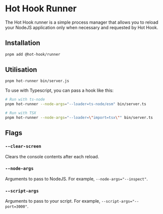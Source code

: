 # Hot Hook Runner

The Hot Hook runner is a simple process manager that allows you to reload your NodeJS application only when necessary and requested by Hot Hook.

## Installation

```bash
pnpm add @hot-hook/runner
```

## Utilisation

```bash
pnpm hot-runner bin/server.js
```

To use with Typescript, you can pass a hook like this:

```bash
# Run with ts-node
pnpm hot-runner --node-args="--loader=ts-node/esm" bin/server.ts

# Run with TSX
pnpm hot-runner --node-args="--loader=\"import=tsx\"" bin/server.ts
```


## Flags

### `--clear-screen`

Clears the console contents after each reload.

### `--node-args`

Arguments to pass to NodeJS. For example, `--node-args="--inspect"`.

### `--script-args`

Arguments to pass to your script. For example, `--script-args="--port=3000"`.
